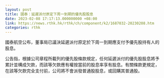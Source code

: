 ```yaml
---
layout: post
title: 國泰：延遲派付原定下周一到期的優先股股息
date: 2023-02-08 17:17:13.000000000 +08:00
link: https://news.rthk.hk/rthk/ch/component/k2/1687032-20230208.htm
categories: rthk
---
```


國泰航空公布，董事局已議決延遲派付原定於下周一到期應支付予優先股持有人的股息。

公告指，根據公司章程所載列的優先股條款規定，任何延遲派付的優先股股息將予累計並構成欠款，而該等欠款應有權按當前的股息率享有股息。有關條款更規定，在該等欠款完全支付前，公司將不會派發普通股股息，或回購其普通股。
